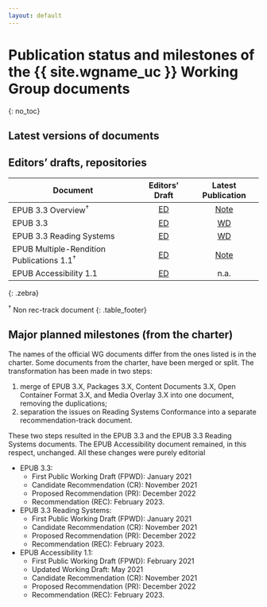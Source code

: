 ```yaml
---
layout: default
---
```


# Publication status and milestones of the {{ site.wgname_uc }} Working Group documents
{: no_toc}


## Latest versions of documents

<div data-apiary="specifications"></div>

## Editors’ drafts, repositories

| Document | Editors’ Draft | Latest Publication |
|----------|:--------------:|:---------:|
| EPUB 3.3 Overview<sup>†<sup>   | [ED](https://w3c.github.io/epub-specs/epub33/overview/)                | [Note](https://www.w3.org/TR/epub-overview-33/) |
| EPUB 3.3                       | [ED](https://w3c.github.io/epub-specs/epub33/core/)                    | [WD](https://www.w3.org/TR/epub-33/) |
| EPUB 3.3 Reading Systems       | [ED](https://w3c.github.io/epub-specs/epub33/rs/)                      | [WD](https://www.w3.org/TR/epub-rs-33/) |
| EPUB Multiple-Rendition Publications 1.1<sup>†<sup> | [ED](https://w3c.github.io/epub-specs/epub33/rs/) | [Note](https://www.w3.org/TR/epub-multi-rend-11/) |
| EPUB Accessibility 1.1         | [ED](https://w3c.github.io/epub-specs/epub33/a11y/)     | n.a. |
{: .zebra}


<sup>†</sup> Non rec-track document
{: .table_footer}


## Major planned milestones (from the charter)

The names of the official WG documents differ from the ones listed is in the charter. Some documents from the charter, have been merged or split. The transformation has been made in two steps:

1. merge of EPUB 3.X, Packages 3.X, Content Documents 3.X, Open Container Format 3.X, and Media Overlay 3.X into one document, removing the duplications;
2. separation the issues on Reading Systems Conformance into a separate recommendation-track document.

These two steps resulted in the EPUB 3.3 and the EPUB 3.3 Reading Systems documents. The EPUB Accessibility document remained, in this respect, unchanged. All these changes were purely editorial

* EPUB 3.3:
    * First Public Working Draft (FPWD): January 2021
    * Candidate Recommendation (CR): November 2021
    * Proposed Recommendation (PR): December 2022
    * Recommendation (REC): February 2023.
* EPUB 3.3 Reading Systems:
    * First Public Working Draft (FPWD): January 2021
    * Candidate Recommendation (CR): November 2021
    * Proposed Recommendation (PR): December 2022
    * Recommendation (REC): February 2023.
* EPUB Accessibility 1.1:
    * First Public Working Draft (FPWD): February 2021
    * Updated Working Draft: May 2021
    * Candidate Recommendation (CR): November 2021
    * Proposed Recommendation (PR): December 2022
    * Recommendation (REC): February 2023.


